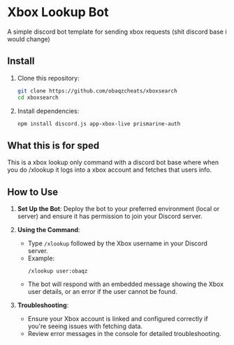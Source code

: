 # Xbox Lookup Bot

A simple discord bot template for sending xbox requests (shit discord base i would change)

## Install

1. Clone this repository:

    ```bash
    git clone https://github.com/obaqzcheats/xboxsearch
    cd xboxsearch
    ```

2. Install dependencies:

    ```bash
    npm install discord.js app-xbox-live prismarine-auth
    ```
    
## What this is for sped

This is a xbox lookup only command with a discord bot base where when you do /xlookup it logs into a xbox account and fetches that users info. 

## How to Use

1. **Set Up the Bot**: Deploy the bot to your preferred environment (local or server) and ensure it has permission to join your Discord server.

2. **Using the Command**:
   - Type `/xlookup` followed by the Xbox username in your Discord server.
   - Example:
     ```
     /xlookup user:obaqz
     ```
   - The bot will respond with an embedded message showing the Xbox user details, or an error if the user cannot be found.

3. **Troubleshooting**:
   - Ensure your Xbox account is linked and configured correctly if you're seeing issues with fetching data.
   - Review error messages in the console for detailed troubleshooting.
